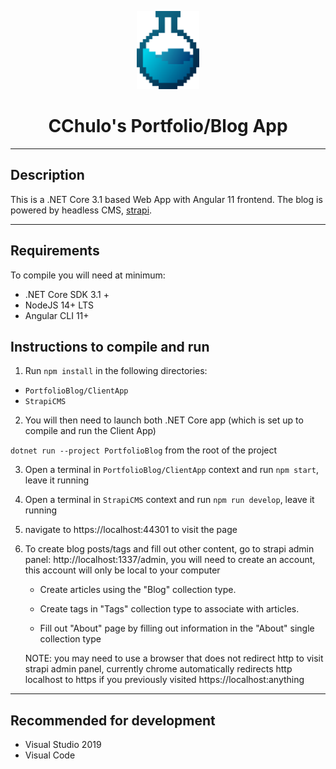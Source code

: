 <p align="center">
  <img src="PortfolioBlog/ClientApp/src/assets/svg-icons/logo-styled-gradient.svg" width="100" />
</p>

<center>
 <h1>CChulo's Portfolio/Blog App</h1>
</center>

---
## Description

This is a .NET Core 3.1 based Web App with Angular 11 frontend. The blog is powered by headless CMS, [strapi](https://strapi.io).

---

## Requirements

To compile you will need at minimum:

- .NET Core SDK 3.1 +
- NodeJS 14+ LTS
- Angular CLI 11+

## Instructions to compile and run

1. Run `npm install` in the following directories:

- `PortfolioBlog/ClientApp`
- `StrapiCMS`

2. You will then need to launch both .NET Core app (which is set up to compile and run the Client App)

`dotnet run --project PortfolioBlog` from the root of the project

3. Open a terminal in `PortfolioBlog/ClientApp` context and run `npm start`, leave it running

4. Open a terminal in `StrapiCMS` context and run `npm run develop`, leave it running

5. navigate to https://localhost:44301 to visit the page

6. To create blog posts/tags and fill out other content, go to strapi admin panel: http://localhost:1337/admin,
you will need to create an account, this account will only be local to your computer


    - Create articles using the "Blog" collection type.

    - Create tags in "Tags" collection type to associate with articles.

    - Fill out "About" page by filling out information in the "About" single collection type
    
    NOTE: you may need to use a browser that does not redirect http to visit strapi admin panel, currently chrome automatically redirects http localhost to https if you previously visited https://localhost:anything

---

## Recommended for development

- Visual Studio 2019
- Visual Code
